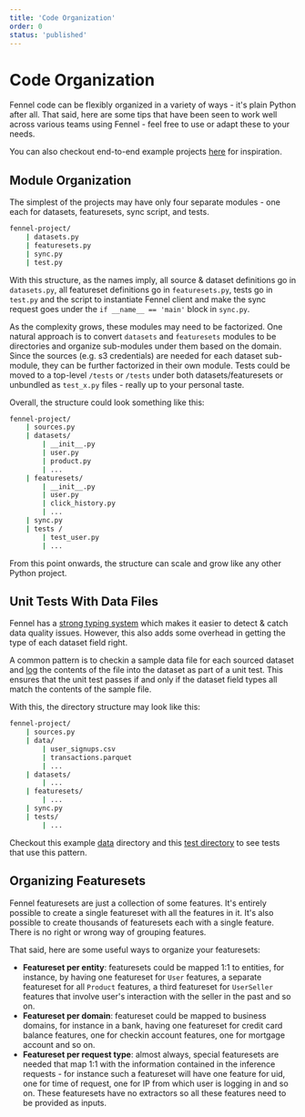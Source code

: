 ```yaml
---
title: 'Code Organization'
order: 0
status: 'published'
---
```


# Code Organization

Fennel code can be flexibly organized in a variety of ways - it's plain Python
after all. That said, here are some tips that have been seen to work well across
various teams using Fennel - feel free to use or adapt these to your needs.

You can also checkout end-to-end example projects [here](https://github.com/fennel-ai/client/tree/main/examples) for inspiration.

## Module Organization
The simplest of the projects may have only four separate modules - one each for 
datasets, featuresets, sync script, and tests.
```bash
fennel-project/
    | datasets.py
    | featuresets.py
    | sync.py
    | test.py
```
With this structure, as the names imply, all source & dataset definitions go 
in `datasets.py`, all featureset definitions go in `featuresets.py`, tests go in 
`test.py` and the script to instantiate Fennel client and make the sync request 
goes under the `if __name__ == 'main'` block in `sync.py`.

As the complexity grows, these modules may need to be factorized. One natural 
approach is to convert `datasets` and `featuresets` modules to be directories 
and organize sub-modules under them based on the domain. Since the sources 
(e.g. s3 credentials) are needed for each dataset sub-module, they can be further
factorized in their own module. Tests could be moved to a top-level `/tests`
or `/tests` under both datasets/featuresets or unbundled as `test_x.py` files -
really up to your personal taste.

Overall, the structure could look something like this:

```bash
fennel-project/
    | sources.py
    | datasets/
        | __init__.py
        | user.py
        | product.py
        | ...
    | featuresets/
        | __init__.py
        | user.py
        | click_history.py
        | ...
    | sync.py
    | tests / 
        | test_user.py
        | ...
```

From this point onwards, the structure can scale and grow like any other Python
project.

## Unit Tests With Data Files
Fennel has a [strong typing system](/api-reference/data-types) which makes it 
easier to detect & catch data quality issues. However, this also adds some
overhead in getting the type of each dataset field right.

A common pattern is to checkin a sample data file for each sourced dataset and 
[log](/api-reference/client/log) the contents of the file into the dataset as 
part of a unit test. This ensures that the unit test passes if and only if the
dataset field types all match the contents of the sample file.

With this, the directory structure may look like this:
```bash highlight="3-6"
fennel-project/
    | sources.py
    | data/ 
        | user_signups.csv
        | transactions.parquet
        | ...
    | datasets/
        | ...
    | featuresets/
        | ...
    | sync.py
    | tests/ 
        | ...

```
Checkout this example [data](https://github.com/fennel-ai/client/tree/main/examples/fraud/data) 
directory and this [test directory](https://github.com/fennel-ai/client/tree/main/examples/fraud/tests) 
to see tests that use this pattern.

## Organizing Featuresets

Fennel featuresets are just a collection of some features. It's entirely possible 
to create a single featureset with all the features in it. It's also possible
to create thousands of featuresets each with a single feature. There is no right
or wrong way of grouping features. 

That said, here are some useful ways to organize your featuresets:

- **Featureset per entity**: featuresets could be mapped 1:1 to entities,
  for instance, by having one featureset for `User` features, a separate 
  featureset for all `Product` features, a third featureset for `UserSeller` 
  features that involve user's interaction with the seller in the past and so on.
- **Featureset per domain**: featureset could be mapped to business domains, 
  for instance in a bank, having one featureset for credit card balance
  features, one for checkin account features, one for mortgage account and so on.
- **Featureset per request type**: almost always, special featuresets are needed
  that map 1:1 with the information contained in the inference requests - for instance
  such a featureset will have one feature for uid, one for time of request, one
  for IP from which user is logging in and so on. These featuresets have no extractors
  so all these features need to be provided as inputs.